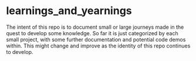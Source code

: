 # learnings_and_yearnings

The intent of this repo is to document small or large journeys made in the quest to develop some knowledge.
So far it is just categorized by each small project, with some further documentation and potential code demos within. This might change and improve as the identity of this repo continues to develop.
